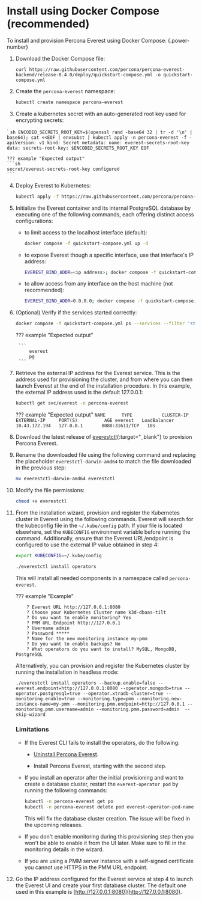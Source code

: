# Install using Docker Compose (recommended)


To install and provision Percona Everest using Docker Compose:
{.power-number}

1. Download the Docker Compose file:
   
    ```
    curl https://raw.githubusercontent.com/percona/percona-everest-backend/release-0.4.0/deploy/quickstart-compose.yml -o quickstart-compose.yml
    ```

2. Create the `percona-everest` namespace:

    ```sh
    kubectl create namespace percona-everest
    ```
3. Create a kubernetes secret with an auto-generated root key used for encrypting secrets:

`    ```sh
        ENCODED_SECRETS_ROOT_KEY=$(openssl rand -base64 32 | tr -d '\n' | base64); cat <<EOF | envsubst | kubectl apply -n percona-everest -f -
        apiVersion: v1
        kind: Secret
        metadata:
            name: everest-secrets-root-key
        data:
            secrets-root-key: $ENCODED_SECRETS_ROOT_KEY
        EOF
        ```
    
    ??? example "Expected output"
    ```sh
    secret/everest-secrets-root-key configured
    ```


4. Deploy Everest to Kubernetes:

    ```sh
    kubectl apply -f https://raw.githubusercontent.com/percona/percona-everest-backend/v0.4.0/deploy/quickstart-k8s.yaml -n percona-everest
    ```





5. Initialize the Everest container and its internal PostgreSQL database by executing one of the following commands, each offering distinct access configurations:

    * to limit access to the localhost interface (default):
    
      ```sh
      docker compose -f quickstart-compose.yml up -d
      ```

    * to expose Everest though a specific interface, use that interface's IP address: 
    
      ```sh
      EVEREST_BIND_ADDR=<ip address>; docker compose -f quickstart-compose.yml up -d
      ```

    * to allow access from any interface on the host machine (not recommended):
    
      ```sh
      EVEREST_BIND_ADDR=0.0.0.0; docker compose -f quickstart-compose.yml up -d
      ```
  
6. (Optional) Verify if the services started correctly:

    ```sh 
    docker compose -f quickstart-compose.yml ps --services --filter 'status=running'
    ```

    ??? example "Expected output"
        
        ```
            everest
            pg
        ```
        
7. Retrieve the external IP address for the Everest service. This is the address used for provisioning the cluster, and from where you can then launch Everest at the end of the installation procedure. In this example, the external IP address used is the default 127.0.0.1:  
   
    ```sh 
    kubectl get svc/everest -n percona-everest
    ```
    
    ??? example "Expected output"
        ```
        NAME      TYPE           CLUSTER-IP      EXTERNAL-IP     PORT(S)          AGE
        everest   LoadBalancer   10.43.172.194   127.0.0.1       8080:31611/TCP   10s
        ```

8. Download the latest release of [everestctl](https://github.com/percona/percona-everest-cli/releases){:target="_blank"} to provision Percona Everest.

9. Rename the downloaded file using the following command and replacing the placeholder `everestctl-darwin-amd64` to match the file downloaded in the previous step: 

    ```sh
    mv everestctl-darwin-amd64 everestctl
    ```

10. Modify the file permissions: 

    ```sh
    chmod +x everestctl
    ```

11. From the installation wizard, provision and register the Kubernetes cluster in Everest using the following commands. Everest will search for the kubeconfig file in the `~/.kube/config` path. If your file is located elsewhere, set the `KUBECONFIG` environment variable before running the command.  Additionally, ensure that the Everest URL/endpoint is configured to use the external IP value obtained in step 4:
  
  
    ```sh
    export KUBECONFIG=~/.kube/config
    ```

  
    ```sh
    ./everestctl install operators
    ```
    
    This will install all needed components in a namespace called `percona-everest`.

    ??? example "Example"
            
            ? Everest URL http://127.0.0.1:8080
            ? Choose your Kubernetes Cluster name k3d-dbaas-tilt
            ? Do you want to enable monitoring? Yes
            ? PMM URL Endpoint http://127.0.0.1
            ? Username admin
            ? Password *****
            ? Name for the new monitoring instance my-pmm
            ? Do you want to enable backups? No
            ? What operators do you want to install? MySQL, MongoDB, PostgreSQL
            

    Alternatively, you can provision and register the Kubernetes cluster by running the installation in headless mode:
        
    ```
    ./everestctl install operators --backup.enable=false --everest.endpoint=http://127.0.0.1:8080 --operator.mongodb=true --operator.postgresql=true --operator.xtradb-cluster=true --monitoring.enable=true --monitoring.type=pmm --monitoring.new-instance-name=my-pmm --monitoring.pmm.endpoint=http://127.0.0.1 --monitoring.pmm.username=admin --monitoring.pmm.password=admin  --skip-wizard
    ```

    ### Limitations
        
    * If the Everest CLI fails to install the operators, do the following:
        
        * [Uninstall Percona Everest](uninstallEverest.md).
        
        * Install Percona Everest, starting with the second step.

    * If you install an operator after the initial provisioning and want to create a database cluster, restart the `everest-operator pod` by running the following commands:

        ```sh 
        kubectl -n percona-everest get po
        kubectl -n percona-everest delete pod everest-operator-pod-name
        ```

        This will fix the database cluster creation. The issue will be fixed in the upcoming releases.

    * If you don't enable monitoring during this provisioning step then you won't be able to enable it from the UI later. Make sure to fill in the monitoring details in the wizard.

    * If you are using a PMM server instance with a self-signed certificate you cannot use HTTPS in the PMM URL endpoint.

12. Go the IP address configured for the Everest service at step 4 to launch the Everest UI and create your first database cluster. The default one used in this example is [http://127.0.0.1:8080](http://127.0.0.1:8080). 